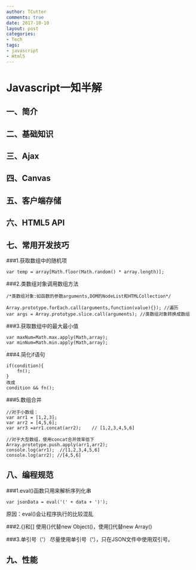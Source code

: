 ```yaml
---
author: TCutter
comments: true
date: 2017-10-10
layout: post
categories:
- Tech
tags:
- javascript
- Html5
---
```



# Javascript一知半解
## 一、简介
## 二、基础知识
## 三、Ajax
## 四、Canvas
## 五、客户端存储
## 六、HTML5 API
## 七、常用开发技巧
###1.获取数组中的随机项
```
var temp = array[Math.floor(Math.random() * array.length)];
```

###2.类数组对象调用数组方法
```
/*类数组对象:如函数的参数arguments,DOM的NodeList和HTMLCollection*/

Array.prototype.forEach.call(arguments,function(value){}); //遍历
var args = Array.prototype.slice.call(arguments); //类数组对象转换成数组
```
###3.获取数组中的最大最小值
```
var maxNum=Math.max.apply(Math,array);
var minNum=Math.min.apply(Math,array);
```
###4.简化if语句
```
if(condition){
	fn();
}
改成
condition && fn();
```
###5.数组合并
```
//对于小数组：
var arr1 = [1,2,3];
var arr2 = [4,5,6];
var arr3 =arr1.concat(arr2);	// [1,2,3,4,5,6]

//对于大型数组，使用concat合并效率低下
Array.prototype.push.apply(arr1,arr2);
console.log(arr1);  //[1,2,3,4,5,6]
console.log(arr2); //[4,5,6]
```
## 八、编程规范
###1.eval()函数只用来解析序列化串
```
var jsonData = eval('(' + data + ')');
```
原因：eval()会让程序执行的比较混乱

###2.{}和[]
使用{}代替new Object()，使用[]代替new Array()

###3.单引号（'）
   尽量使用单引号（'），只在JSON文件中使用双引号。

## 九、性能
